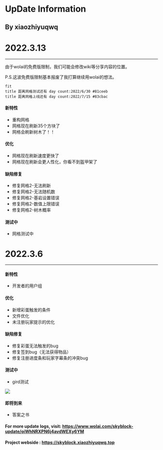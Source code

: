 # UpDate Information
## By xiaozhiyuqwq
# 2022.3.13

---

由于wolai的免费版限制，我们可能会修改wiki等分享内容的位置。

P.S.这波免费版限制基本报废了我打算继续用wolai的想法。

```text
fit
title 距离网格测试还有 day count:2022/6/30 #81ceeb
title 距离网格上线还有 day count:2022/7/15 #83cbac

```

#### 新特性

- 重构网格
- 网格现在刷新35个方块了
- 网格会刷新树木了！！

#### 优化

- 网格现在刷新速度更快了
- 网格现在刷新会更人性化，你看不到盔甲架了

#### 缺陷修复

- 修复网格2-无法刷新
- 修复网格2-无法随机数
- 修复网格2-基岩设置错误
- 修复网格2-数值上限错误
- 修复网格2-树木概率

#### 测试中

- 网格测试中

# 2022.3.6

---

#### 新特性

- 开发者的用户组

#### 优化

- 新增彩蛋触发的条件
- 文件优化
- 未注册玩家提示的优化

#### 缺陷修复

- 修复彩蛋无法触发的bug
- 修复签到bug（无法获得物品）
- 修复注册进度条和玩家字幕条的冲突bug

#### 测试中

- gird测试



![](https://secure2.wostatic.cn/static/5z88zo9FHhNx1fEgshsPjj/41D3A938BD45468B6820B8BBA5004558.jpg)

#### 即将到来

- 答案之书


#### For more update logs, visit: https://www.wolai.com/skyblock-update/oiWhNRXPN6j4avdWEXy6YM
#### Project webside : https://skyblock.xiaozhiyuqwq.top
